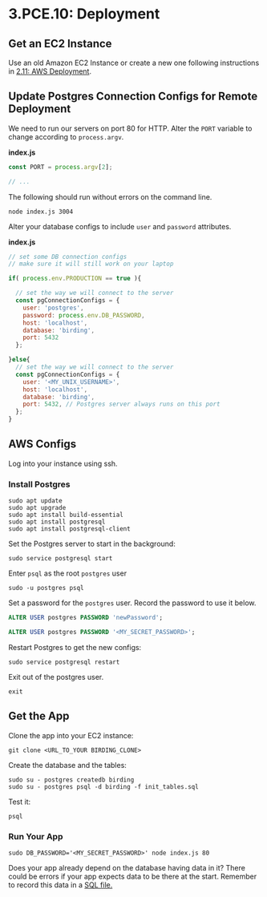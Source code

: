# 3.PCE.10: Deployment

## Get an EC2 Instance

Use an old Amazon EC2 Instance or create a new one following instructions in [2.11: AWS Deployment](../../2-back-end-basics/2.11-aws-deployment.md).

## Update Postgres Connection Configs for Remote Deployment

We need to run our servers on port 80 for HTTP. Alter the `PORT` variable to change according to `process.argv`.

**index.js**

```javascript
const PORT = process.argv[2];

// ...
```

The following should run without errors on the command line.

```text
node index.js 3004
```

Alter your database configs to include `user` and `password` attributes.

**index.js**

```javascript
// set some DB connection configs
// make sure it will still work on your laptop

if( process.env.PRODUCTION == true ){

  // set the way we will connect to the server
  const pgConnectionConfigs = {
    user: 'postgres',
    password: process.env.DB_PASSWORD,
    host: 'localhost',
    database: 'birding',
    port: 5432
  };

}else{
  // set the way we will connect to the server
  const pgConnectionConfigs = {
    user: '<MY_UNIX_USERNAME>',
    host: 'localhost',
    database: 'birding',
    port: 5432, // Postgres server always runs on this port
  };
}
```

## AWS Configs

Log into your instance using ssh.

### Install Postgres

```text
sudo apt update
sudo apt upgrade
sudo apt install build-essential
sudo apt install postgresql
sudo apt install postgresql-client
```

Set the Postgres server to start in the background:

```text
sudo service postgresql start
```

Enter `psql` as the root `postgres` user

```text
sudo -u postgres psql
```

Set a password for the `postgres` user. Record the password to use it below.

```sql
ALTER USER postgres PASSWORD 'newPassword';
```

```sql
ALTER USER postgres PASSWORD '<MY_SECRET_PASSWORD>';
```

Restart Postgres to get the new configs:

```text
sudo service postgresql restart
```

Exit out of the postgres user.

```text
exit
```

## Get the App

Clone the app into your EC2 instance:

```text
git clone <URL_TO_YOUR BIRDING_CLONE>
```

Create the database and the tables:

```text
sudo su - postgres createdb birding
sudo su - postgres psql -d birding -f init_tables.sql
```

Test it:

```text
psql
```

### Run Your App

```
sudo DB_PASSWORD='<MY_SECRET_PASSWORD>' node index.js 80
```

Does your app already depend on the database having data in it? There could be errors if your app expects data to be there at the start. Remember to record this data in a [SQL file.](../3.5-sql-applications/3.5.7-database-setup.md)

